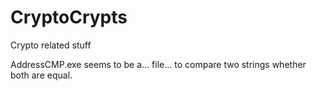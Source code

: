 # CryptoCrypts
Crypto related stuff

AddressCMP.exe seems to be a... file... to compare two strings whether both are equal.
